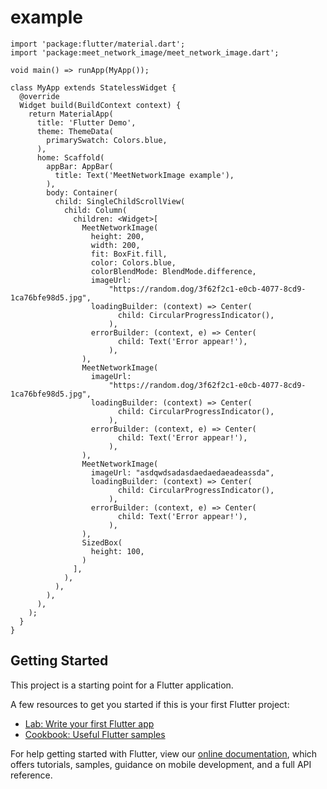 # example

```
import 'package:flutter/material.dart';
import 'package:meet_network_image/meet_network_image.dart';

void main() => runApp(MyApp());

class MyApp extends StatelessWidget {
  @override
  Widget build(BuildContext context) {
    return MaterialApp(
      title: 'Flutter Demo',
      theme: ThemeData(
        primarySwatch: Colors.blue,
      ),
      home: Scaffold(
        appBar: AppBar(
          title: Text('MeetNetworkImage example'),
        ),
        body: Container(
          child: SingleChildScrollView(
            child: Column(
              children: <Widget>[
                MeetNetworkImage(
                  height: 200,
                  width: 200,
                  fit: BoxFit.fill,
                  color: Colors.blue,
                  colorBlendMode: BlendMode.difference,
                  imageUrl:
                      "https://random.dog/3f62f2c1-e0cb-4077-8cd9-1ca76bfe98d5.jpg",
                  loadingBuilder: (context) => Center(
                        child: CircularProgressIndicator(),
                      ),
                  errorBuilder: (context, e) => Center(
                        child: Text('Error appear!'),
                      ),
                ),
                MeetNetworkImage(
                  imageUrl:
                      "https://random.dog/3f62f2c1-e0cb-4077-8cd9-1ca76bfe98d5.jpg",
                  loadingBuilder: (context) => Center(
                        child: CircularProgressIndicator(),
                      ),
                  errorBuilder: (context, e) => Center(
                        child: Text('Error appear!'),
                      ),
                ),
                MeetNetworkImage(
                  imageUrl: "asdqwdsadasdaedaedaeadeassda",
                  loadingBuilder: (context) => Center(
                        child: CircularProgressIndicator(),
                      ),
                  errorBuilder: (context, e) => Center(
                        child: Text('Error appear!'),
                      ),
                ),
                SizedBox(
                  height: 100,
                )
              ],
            ),
          ),
        ),
      ),
    );
  }
}

```

## Getting Started

This project is a starting point for a Flutter application.

A few resources to get you started if this is your first Flutter project:

- [Lab: Write your first Flutter app](https://flutter.dev/docs/get-started/codelab)
- [Cookbook: Useful Flutter samples](https://flutter.dev/docs/cookbook)

For help getting started with Flutter, view our 
[online documentation](https://flutter.dev/docs), which offers tutorials, 
samples, guidance on mobile development, and a full API reference.
